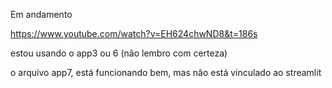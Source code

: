 Em andamento


https://www.youtube.com/watch?v=EH624chwND8&t=186s


estou usando o app3 ou 6 (não lembro com certeza)

o arquivo app7, está funcionando bem, mas não está vinculado ao streamlit